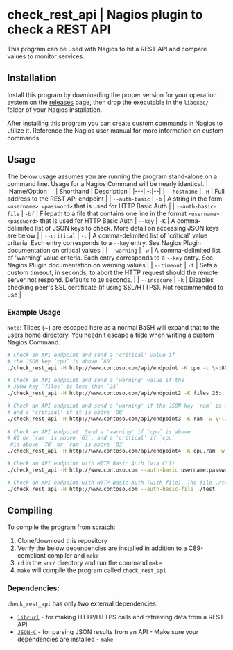 # check\_rest\_api  |   Nagios plugin to check a REST API                                                                                                                                                                                                                                                                                                                                                                                                                 
This program can be used with Nagios to hit a REST API and compare values to monitor services.

## Installation
Install this program by downloading the proper version for your operation system on the [releases](https://github.com/xWyatt/check_rest_api/releases) page, then drop the executable in the `libexec/` folder of your Nagios installation.

After installing this program you can create custom commands in Nagios to utilize it. Reference the Nagios user manual for more information on custom commands.
 
## Usage
The below usage assumes you are running the program stand-alone on a command line.
Usage for a Nagios Command will be nearly identical.
| &nbsp; &nbsp;Name/Option &nbsp; &nbsp;  | Shorthand | Description  |
|---|:-:|--|
| `--hostname` | `-H` | Full address to the REST API endpoint |
| `--auth-basic` | `-b` | A string in the form `<username>:<password>` that is used for HTTP Basic Auth |
| `--auth-basic-file` | `-bf` | Filepath to a file that contains one line in the format `<username>:<password>` that is used for HTTP Basic Auth
| `--key` | `-K` | A comma-delimited list of JSON keys to check. More detail on accessing JSON keys are below |
| `--critical` | `-c` | A comma-delimited list of 'critical' value criteria. Each entry corresponds to a `--key` entry. See Nagios Plugin documentation on critical values |
| `--warning` | `-w` | A comma-delimited list of 'warning' value criteria. Each entry corresponds to a `--key` entry. See Nagios Plugin documentation on warning values |
| `--timeout` | `-t` | Sets a custom timeout, in seconds, to abort the HTTP request should the remote server not respond. Defaults to `10` seconds. |
| `--insecure` | `-k` | Disables checking peer's SSL certificate (if using SSL/HTTPS). Not recommended to use |

### Example Usage
`Note`: Tildes (~) are escaped here as a normal BaSH will expand that to the users home directory. You needn't escape a tilde when writing a custom Nagios Command. 
```bash
# Check an API endpoint and send a 'critical' value if 
# the JSON key `cpu` is above `80`
./check_rest_api -H http://www.contoso.com/api/endpoint -K cpu -c \~:80

# Check an API endpoint and send a 'warning' value if the 
# JSON key `files` is less than `23`
./check_rest_api -H http://www.contoso.com/api/endpoint2 -K files 23:

# Check an API endpoint and send a 'warning' if the JSON key `ram` is above `75` 
# and a 'critical' if it is above `80`
./check_rest_api -H http://www.contoso.com/api/endpoint3 -K ram -w \~:75 -c \~:80
  
# Check an API endpoint. Send a 'warning' if `cpu` is above 
# 60 or `ram` is above `63`, and a 'critical' if `cpu` 
 #is above `70` or `ram` is above `83`
./check_rest_api -H http://www.contoso.com/api/endpoint4 -K cpu,ram -w \~:60,\~:63 -c \~:70,\~:83

# Check an API endpoint with HTTP Basic Auth (via CLI)
./check_rest_api -H http://www.contoso.com --auth-basic username:password

# Check an API endpoint with HTTP Basic Auth (with file). The file ./test has one line with the string "username:password" to use for HTTP Basic Auth
./check_rest_api -H http://www.contoso.com --auth-basic-file ./test
```  

## Compiling
To compile the program from scratch:
1. Clone/download this repository
2. Verify the below dependencies are installed in addition to a C89-compliant compiler and `make`
3. `cd` in the `src/` directory and run the command `make`
4. `make` will compile the program called `check_rest_api`

### Dependencies:
`check_rest_api` has only two external dependencies:
- [`libcurl`](https://curl.haxx.se/libcurl/) - for making HTTP/HTTPS calls and retrieving data from a REST API
- [`JSON-C`](https://github.com/json-c/json-c) - for parsing JSON results from an API                                                                                                                                                                                                                       - Make sure your dependencies are installed                                                                                                                                                                                                  - `make`                                                                                                                                                                                                                                                                                                                                                                                                                            
